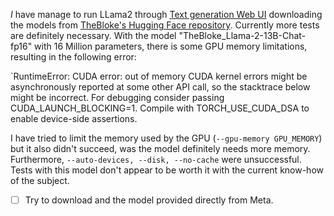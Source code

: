 *I* have manage to run LLama2 through [Text generation Web UI](https://github.com/oobabooga/text-generation-webui) downloading the models from [TheBloke's  Hugging Face repository](https://huggingface.co/TheBloke`). Currently more tests are definitely necessary.  With the model "TheBloke_Llama-2-13B-Chat-fp16" with 16 Million parameters, there is some GPU memory limitations, resulting in the following error:

`RuntimeError: CUDA error: out of memory CUDA kernel errors might be asynchronously reported at some other API call, so the stacktrace below might be incorrect. For debugging consider passing CUDA_LAUNCH_BLOCKING=1. Compile with TORCH_USE_CUDA_DSA to enable device-side assertions.

I have tried to limit the memory used by the GPU (`--gpu-memory GPU_MEMORY`) but it also didn't succeed, was the model definitely needs more memory. Furthermore,  `--auto-devices, --disk, --no-cache` were unsuccessful. Tests with this model don't appear to be worth it with the current know-how of the subject.

 - [ ] Try to download and the model provided directly from Meta.
 